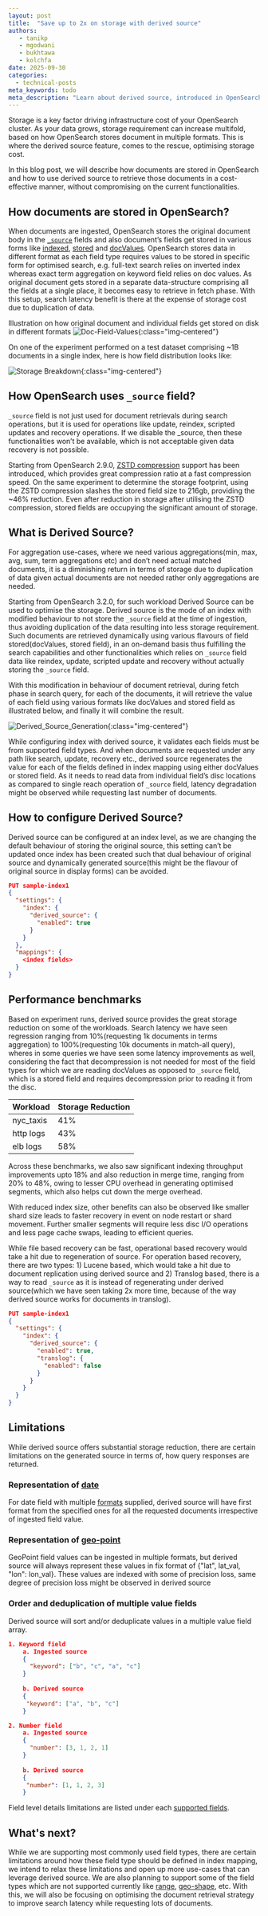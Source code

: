 ```yaml
---
layout: post
title:  "Save up to 2x on storage with derived source"
authors:
   - tanikp
   - mgodwani
   - bukhtawa
   - kolchfa
date: 2025-09-30
categories:
  - technical-posts
meta_keywords: todo
meta_description: "Learn about derived source, introduced in OpenSearch 3.2: why it matters, how it works, and how to start using it to reduce storage costs."
---
```


Storage is a key factor driving infrastructure cost of your OpenSearch cluster. As your data grows, storage requirement can increase multifold, based on how OpenSearch stores document in multiple formats. This is where the derived source feature, comes to the rescue, optimising storage cost.

In this blog post, we will describe how documents are stored in OpenSearch and how to use derived source to retrieve those documents in a cost-effective manner, without compromising on the current functionalities.

## How documents are stored in OpenSearch?

When documents are ingested, OpenSearch stores the original document body in the [`_source`](https://docs.opensearch.org/latest/field-types/metadata-fields/source/) fields and also document’s fields get stored in various forms like [indexed](https://docs.opensearch.org/latest/field-types/mapping-parameters/index-parameter/), [stored](https://docs.opensearch.org/latest/field-types/mapping-parameters/store/) and [docValues](https://docs.opensearch.org/latest/field-types/mapping-parameters/doc-values/). OpenSearch stores data in different format as each field type requires values to be stored in specific form for optimised search, e.g. full-text search relies on inverted index whereas exact term aggregation on keyword field relies on doc values.  As original document gets stored in a separate data-structure comprising all the fields at a single place, it becomes easy to retrieve in fetch phase. With this setup, search latency benefit is there at the expense of storage cost due to duplication of data.

Illustration on how original document and individual fields get stored on disk in different formats
![Doc-Field-Values](/assets/media/blog-images/2025-09-30-Introducing-Derived-Source/doc-field-values.png){:class="img-centered"}

On one of the experiment performed on a test dataset comprising ~1B documents in a single index, here is how field distribution looks like:

![Storage Breakdown](/assets/media/blog-images/2025-09-30-Introducing-Derived-Source/storage-distribution.png){:class="img-centered"}

## How OpenSearch uses `_source` field?

`_source` field is not just used for document retrievals during search operations, but it is used for operations like update, reindex, scripted updates and recovery operations. If we disable the _source, then these functionalities won’t be available, which is not acceptable given data recovery is not possible.

Starting from OpenSearch 2.9.0, [ZSTD compression](https://docs.opensearch.org/latest/im-plugin/index-codecs/) support has been introduced, which provides great compression ratio at a fast compression speed. On the same experiment to determine the storage footprint, using the ZSTD compression slashes the stored field size to 216gb, providing the ~46% reduction. Even after reduction in storage after utilising the ZSTD compression, stored fields are occupying the significant amount of storage.

## What is Derived Source?

For aggregation use-cases, where we need various aggregations(min, max, avg, sum, term aggregations etc) and don’t need actual matched documents, it is a diminishing return in terms of storage due to duplication of data given actual documents are not needed rather only aggregations are needed.

Starting from OpenSearch 3.2.0, for such workload Derived Source can be used to optimise the storage. Derived source is the mode of an index with modified behaviour to not store the `_source` field at the time of ingestion, thus avoiding duplication of the data resulting into less storage requirement. Such documents are retrieved dynamically using various flavours of field stored(docValues, stored field), in an on-demand basis thus fulfilling the search capabilities and other functionalities which relies on `_source` field data like reindex, update, scripted update and recovery without actually storing the `_source` field.

With this modification in behaviour of document retrieval, during fetch phase in search query, for each of the documents, it will retrieve the value of each field using various formats like docValues and stored field as illustrated below, and finally it will combine the result.

![Derived_Source_Generation](/assets/media/blog-images/2025-09-30-Introducing-Derived-Source/derived-source-generation.png){:class="img-centered"}

While configuring index with derived source, it validates each fields must be from supported field types. And when documents are requested under any path like search, update, recovery etc., derived source regenerates the value for each of the fields defined in index mapping using either docValues or stored field. As it needs to read data from individual field’s disc locations as compared to single reach operation of `_source` field, latency degradation might be observed while requesting last number of documents.

## How to configure Derived Source?

Derived source can be configured at an index level, as we are changing the default behaviour of storing the original source, this setting can’t be updated once index has been created such that dual behaviour of original source and dynamically generated source(this might be the flavour of original source in display forms) can be avoided.

```json
PUT sample-index1
{
  "settings": {
    "index": {
      "derived_source": {
        "enabled": true
      }
    }
  },
  "mappings": {
    <index fields>
  }
}
```
## Performance benchmarks

Based on experiment runs, derived source provides the great storage reduction on some of the workloads. Search latency we have seen regression ranging from 10%(requesting 1k documents in terms aggregation) to 100%(requesting 10k documents in match-all query), wheres in some queries we have seen some latency improvements as well, considering the fact that decompression is not needed for most of the field types for which we are reading docValues as opposed to `_source` field, which is a stored field and requires decompression prior to reading it from the disc.

Workload | Storage Reduction
:--- | :---
nyc_taxis | 41% |
http logs | 43% |
elb logs | 58% |

Across these benchmarks, we also saw significant indexing throughput improvements upto 18% and also reduction in merge time, ranging from 20% to 48%, owing to lesser CPU overhead in generating optimised segments, which also helps cut down the merge overhead.

With reduced index size, other benefits can also be observed like smaller shard size leads to faster recovery in event on node restart or shard movement. Further smaller segments will require less disc I/O operations and less page cache swaps, leading to efficient queries.

While file based recovery can be fast, operational based recovery would take a hit due to regeneration of source. For operation based recovery, there are two types: 1) Lucene based, which would take a hit due to document replication using derived source and 2) Translog based, there is a way to read `_source` as it is instead of regenerating under derived source(which we have seen taking 2x more time, because of the way derived source works for documents in translog).

```json
PUT sample-index1
{
  "settings": {
    "index": {
      "derived_source": {
        "enabled": true,
        "translog": {
          "enabled": false
        }
      }
    }
  }
}
```

## Limitations

While derived source offers substantial storage reduction, there are certain limitations on the generated source in terms of, how query responses are returned.

### Representation of [date](https://docs.opensearch.org/latest/field-types/supported-field-types/date/)

For date field with multiple [formats](https://docs.opensearch.org/latest/field-types/supported-field-types/date/#formats) supplied, derived source will have first format from the specified ones for all the requested documents irrespective of ingested field value.

### Representation of [geo-point](https://docs.opensearch.org/latest/field-types/supported-field-types/geo-point/)

GeoPoint field values can be ingested in multiple formats, but derived source will always represent these values in fix format of {"lat", lat_val, "lon": lon_val}. These values are indexed with some of precision loss, same degree of precision loss might be observed in derived source

### Order and deduplication of multiple value fields

Derived source will sort and/or deduplicate values in a multiple value field array.

```json
1. Keyword field
    a. Ingested source
    {
      "keyword": ["b", "c", "a", "c"]
    }
    
    b. Derived source
    {
     "keyword": ["a", "b", "c"]
    }

2. Number field
    a. Ingested source
    {
      "number": [3, 1, 2, 1]
    }
    
    b. Derived source
    {
     "number": [1, 1, 2, 3]
    }
```

Field level details limitations are listed under each [supported fields](https://docs.opensearch.org/latest/field-types/metadata-fields/source/#supported-fields-and-parameters).

## What's next?

While we are supporting most commonly used field types, there are certain limitations around how these field type should be defined in index mapping, we intend to relax these limitations and open up more use-cases that can leverage derived source. We are also planning to support some of the field types which are not supported currently like [range](https://docs.opensearch.org/latest/field-types/supported-field-types/range/), [geo-shape](https://docs.opensearch.org/latest/field-types/supported-field-types/geo-shape/), etc. With this, we will also be focusing on optimising the document retrieval strategy to improve search latency while requesting lots of documents.
